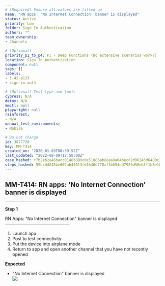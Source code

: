 ```yaml
---
# (Required) Ensure all values are filled up
name: "RN apps: 'No Internet Connection' banner is displayed"
status: Active
priority: Low
folder: Sign In Authentication
authors: ""
team_ownership: 
- Channels

# (Optional)
priority_p1_to_p4: P3 - Deep Functions (Do extensive scenarios work?)
location: Sign In Authentication
component: null
tags: []
labels: 
- 1.42-p123
- sign-in-auth

# (Optional) Test type and tools
cypress: N/A
detox: N/A
mmctl: null
playwright: null
rainforest: 
- N/A
manual_test_environments: 
- Mobile

# Do not change
id: 3877720
key: MM-T414
created_on: "2020-01-03T00:39:52Z"
last_updated: "2022-09-09T17:58:00Z"
case_hashed: c7b2eb2e46bacc0148b889c0e51086ab88aa8a04becd2d96243d6480c2a2a0b96d7279e7d4f3c87cf57345c85e745a6c
steps_hashed: 59bcd4845be602ab45013fd1640d778af3b854dd7989d50ebff1b8e187fddfaba62a729af4507980f2c57fc120600224
---
```


<!-- (Auto-generated) Based on frontmatter's "key" and "name" -->

## MM-T414: RN apps: 'No Internet Connection' banner is displayed

---

**Step 1**

RN Apps: "No Internet Connection" banner is displayed\
––––––––––––––––––––––––––––––

1. Launch app
2. Post to test connectivity
3. Put the device into airplane mode
4. Return to app and open another channel that you have not recently opened

**Expected**

- "No Internet Connection" banner is displayed\
  ![](https://smartbear-tm4j-prod-us-west-2-attachment-rich-text.s3.us-west-2.amazonaws.com/embedded-f3277290f945470c4add5d21ef3dc7ca7b74388fc7152bfb6b99ae58c66a95a8-1597416736726-1597416736726.png)
